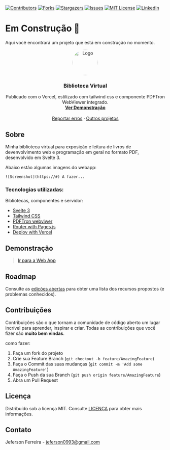 [![Contributors][contributors-shield]][contributors-url]
[![Forks][forks-shield]][forks-url]
[![Stargazers][stars-shield]][stars-url]
[![Issues][issues-shield]][issues-url]
[![MIT License][license-shield]][license-url]
[![LinkedIn][linkedin-shield]][linkedin-url]
<br />
# Em Construção :construction:

Aqui você encontrará um projeto que está em construção no momento.
<br />
<p align="center">
  <a href="https://github.com/othneildrew/Best-README-Template">
    <img src="https://user-images.githubusercontent.com/29678099/71330693-1ed06d80-250d-11ea-9b98-a04279392272.jpeg" alt="Logo" width="80" height="80" style="border-radius: 50%;">
  </a>

  <h3 align="center">Biblioteca Virtual</h3>

  <p align="center">
    Publicado com o Vercel, estilizado com tailwind css e componente PDFTron WebViewer integrado.
    <br />
    <a href="https://biblioteca-virtual.vercel.app/"><strong>Ver Demonstração</strong></a>
    <br />
    <br />
    <a href="https://github.com/jeferson0993/biblioteca-virtual/issues">Reportar erros</a>
    ·
    <a href="https://github.com/jeferson0993/">Outros projetos</a>
  </p>
</p>

<!-- ABOUT THE PROJECT -->
## Sobre

 Minha biblioteca virtual para exposição e leitura de livros de devenvolvimento web e programação em geral no formato PDF, desenvolvido em Svelte 3.


Abaixo estão algumas imagens do webapp:

`![Screenshot](https://#) A fazer...` 

### Tecnologias utilizadas:
Bibliotecas, componentes e servidor:
* [Svelte 3](https://svelte.dev/)
* [Tailwind CSS](https://tailwindcss.com/)
* [PDFTron webviwer](https://www.pdftron.com/webviewer/)
* [Router with Pages.js](https://www.npmjs.com/package/page)
* [Deploy with Vercel](https://vercel.com/home)

## Demonstração

> [Ir para a Web App](https://biblioteca-virtual.vercel.app/)

<!-- ROADMAP -->
## Roadmap

Consulte as [edições abertas](https://github.com/jeferson0993/biblioteca-virtual/issues) para obter uma lista dos recursos propostos (e problemas conhecidos).


<!-- CONTRIBUTING -->
## Contribuições

Contribuições são o que tornam a comunidade de código aberto um lugar incrível para aprender, inspirar e criar. Todas as contribuições que você fizer são **muito bem vindas**.

como fazer:
1. Faça um fork do projeto
2. Crie sua Feature Branch (`git checkout -b feature/AmazingFeature`)
3. Faça o Commit das suas mudanças (`git commit -m 'Add some AmazingFeature'`)
4. Faça o Push da sua Branch (`git push origin feature/AmazingFeature`)
5. Abra um Pull Request



<!-- LICENSE -->
## Licença

Distribuído sob a licença MIT. Consulte [LICENÇA](https://github.com/jeferson0993/biblioteca-virtual/LICENSE) para obter mais informações.


<!-- CONTACT -->
## Contato

Jeferson Ferreira - jeferson0993@gmail.com



<!-- MARKDOWN LINKS & IMAGES -->
<!-- https://www.markdownguide.org/basic-syntax/#reference-style-links -->
[contributors-shield]: https://img.shields.io/github/contributors/jeferson0993/biblioteca-virtual.svg?style=flat-square
[contributors-url]: https://github.com/jeferson0993/biblioteca-virtual/graphs/contributors
[forks-shield]: https://img.shields.io/github/forks/jeferson0993/biblioteca-virtual.svg?style=flat-square
[forks-url]: https://github.com/jeferson0993/biblioteca-virtual/network/members
[stars-shield]: https://img.shields.io/github/stars/jeferson0993/biblioteca-virtual.svg?style=flat-square
[stars-url]: https://github.com/jeferson0993/biblioteca-virtual/stargazers
[issues-shield]: https://img.shields.io/github/issues/jeferson0993/biblioteca-virtual.svg?style=flat-square
[issues-url]: https://github.com/jeferson0993/biblioteca-virtual/issues
[license-shield]: https://img.shields.io/github/license/jeferson0993/biblioteca-virtual.svg?style=flat-square
[license-url]: https://github.com/jeferson0993/biblioteca-virtual/blob/master/LICENSE
[linkedin-shield]: https://img.shields.io/badge/-LinkedIn-black.svg?style=flat-square&logo=linkedin&colorB=555
[linkedin-url]: https://www.linkedin.com/in/jeferson-ferreira-4a036b143/